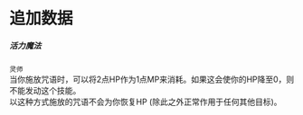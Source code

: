 # 追加数据

##### 活力魔法
`灵师`<br>
当你施放咒语时，可以将2点HP作为1点MP来消耗。如果这会使你的HP降至0，则不能发动这个技能。<br>
以这种方式施放的咒语不会为你恢复HP (除此之外正常作用于任何其他目标)。